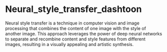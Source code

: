 # Neural_style_transfer_dashtoon
Neural style transfer is a technique in computer vision and image processing that combines the content of one image with the style of another image. This approach leverages the power of deep neural networks to separate and recombine content and style features from different images, resulting in a visually appealing and artistic synthesis.
